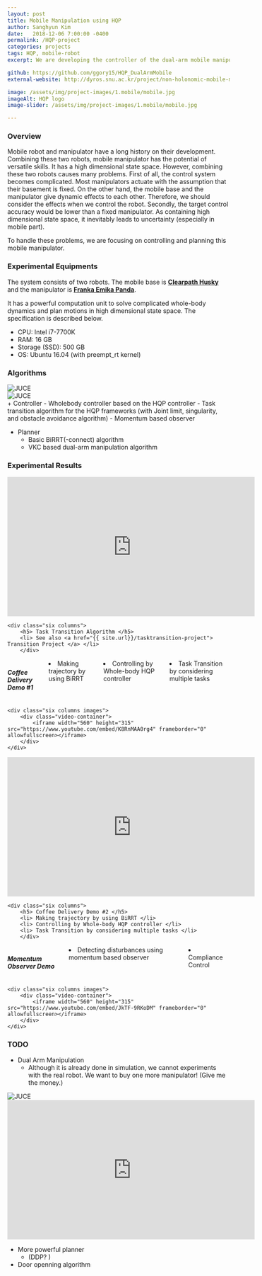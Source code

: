 ```yaml
---
layout: post
title: Mobile Manipulation using HQP
author: Sanghyun Kim
date:   2018-12-06 7:00:00 -0400
permalink: /HQP-project
categories: projects
tags: HQP, mobile-robot
excerpt: We are developing the controller of the dual-arm mobile manipulator by using HQP. In this study, we suggests the task transition algorithm to handle the discontinuity of the control input.

github: https://github.com/ggory15/HQP_DualArmMobile
external-website: http://dyros.snu.ac.kr/project/non-holonomic-mobile-manipulator/

image: /assets/img/project-images/1.mobile/mobile.jpg
imageAlt: HQP logo
image-slider: /assets/img/project-images/1.mobile/mobile.jpg

---
```

### Overview
Mobile robot and manipulator have a long history on their development. Combining these two robots, mobile manipulator has the potential of versatile skills. It has a high dimensional state space. However, combining these two robots causes many problems. First of all, the control system becomes complicated. Most manipulators actuate with the assumption that their basement is fixed. On the other hand, the mobile base and the manipulator give dynamic effects to each other. Therefore, we should consider the effects when we control the robot. Secondly, the target control accuracy would be lower than a fixed manipulator. As containing high dimensional state space, it inevitably leads to uncertainty (especially in mobile part).

To handle these problems, we are focusing on controlling and planning this mobile manipulator.

### Experimental Equipments
The system consists of two robots. The mobile base is [**Clearpath Husky**](https://www.clearpathrobotics.com/husky-unmanned-ground-vehicle-robot/) and the manipulator is [**Franka Emika Panda**](https://www.franka.de/panda/).

It has a powerful computation unit to solve complicated whole-body dynamics and plan motions in high dimensional state space. The specification is described below.
+ CPU: Intel i7-7700K
+ RAM: 16 GB
+ Storage (SSD): 500 GB
+ OS: Ubuntu 16.04 (with preempt_rt kernel)

### Algorithms
<div class="row projects-display">
    <div class="six columns">
        <div class="images">
            <img alt="JUCE" src="{{ site.url }}/assets/img/project-images/1.mobile/nonholo.png">
        </div>
     </div>
    <div class="six columns">
        <div class="images">
            <img alt="JUCE" src="{{ site.url }}/assets/img/project-images/1.mobile/overview.png">
        </div>
    </div>
</div>
+ Controller
	- Wholebody controller based on the HQP controller
	- Task transition algorithm for the HQP frameworks (with Joint limit, singularity, and obstacle avoidance algorithm) 
	- Momentum based observer

+ Planner
	- Basic BiRRT(-connect) algorithm
	- VKC based dual-arm manipulation algorithm 

### Experimental Results
<div class="row projects-display">
    <div class="six columns images">
        <div class="video-container">
            <iframe width="560" height="315" src="https://www.youtube.com/embed/-lfnLhmSk3M" frameborder="0" allowfullscreen></iframe>
        </div>
    </div>

    <div class="six columns">
        <h5> Task Transition Algorithm </h5>
        <li> See also <a href="{{ site.url}}/tasktransition-project"> Transition Project </a> </li>
        </div>
</div>

<div class="row projects-display">
    <div class="six columns">
        <h5> Coffee Delivery Demo #1 </h5>
        <li> Making trajectory by using BiRRT </li>
        <li> Controlling by Whole-body HQP controller </li>
        <li> Task Transition by considering multiple tasks </li>
        </div>

    <div class="six columns images">
        <div class="video-container">
            <iframe width="560" height="315" src="https://www.youtube.com/embed/K8RnMAA0rg4" frameborder="0" allowfullscreen></iframe>
        </div>
    </div>
</div>
<div class="row projects-display">
    <div class="six columns images">
        <div class="video-container">
            <iframe width="560" height="315" src="https://www.youtube.com/embed/4efccbsBLI4" frameborder="0" allowfullscreen></iframe>
        </div>
    </div>

    <div class="six columns">
        <h5> Coffee Delivery Demo #2 </h5>
        <li> Making trajectory by using BiRRT </li>
        <li> Controlling by Whole-body HQP controller </li>
        <li> Task Transition by considering multiple tasks </li>
        </div>
</div>
<div class="row projects-display">
    <div class="six columns">
        <h5> Momentum Observer Demo </h5>
        <li> Detecting disturbances using momentum based observer </li>
        <li> Compliance Control </li>
        </div>
        
    <div class="six columns images">
        <div class="video-container">
            <iframe width="560" height="315" src="https://www.youtube.com/embed/JkTF-9RKoDM" frameborder="0" allowfullscreen></iframe>
        </div>
    </div>


</div>

### TODO
+ Dual Arm Manipulation
	- Although it is already done in simulation, we cannot experiments with the real robot. We want to buy one more manipulator! (Give me the money.)
<div class="row projects-display">
    <div class="four columns">
        <div class="images">
            <img alt="JUCE" src="{{ site.url }}/assets/img/project-images/1.mobile/dualarm.png">
        </div>
     </div>
    <div class="six columns">
        <div class="video-container">
            <iframe width="560" height="315" src="https://www.youtube.com/embed/JkTF-9RKoDM" frameborder="0" allowfullscreen></iframe>
        </div>
     </div>
</div>


+ More powerful planner 
	- (DDP? )
+ Door openning algorithm

